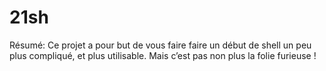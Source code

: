 # 21sh
Résumé: Ce projet a pour but de vous faire faire un début de shell un peu plus compliqué, et plus utilisable. Mais c’est pas non plus la folie furieuse !
